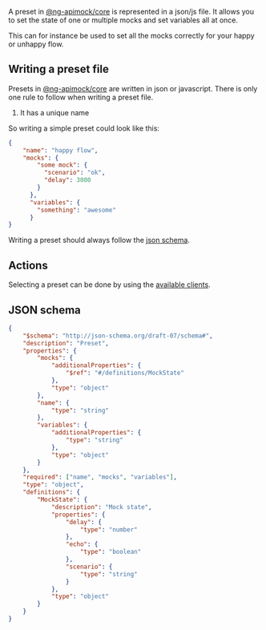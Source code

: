 A preset in [@ng-apimock/core](https://github.com/ng-apimock/core) is represented in a json/js file.
It allows you to set the state of one or multiple mocks and set variables all at once.

This can for instance be used to set all the mocks correctly for your happy or unhappy flow.

## Writing a preset file
Presets in [@ng-apimock/core](https://github.com/ng-apimock/core) are written in json or javascript.
There is only one rule to follow when writing a preset file.
1. It has a unique name


So writing a simple preset could look like this:
```json
{
    "name": "happy flow",
    "mocks": {
        "some mock": {
          "scenario": "ok",
          "delay": 3000
        }
      },
      "variables": {
        "something": "awesome"
      }
}
```
Writing a preset should always follow the [json schema](#json-schema).

## Actions
Selecting a preset can be done by using the [available clients](plugins).

## JSON schema
```json
{
    "$schema": "http://json-schema.org/draft-07/schema#",
    "description": "Preset",
    "properties": {
        "mocks": {
            "additionalProperties": {
                "$ref": "#/definitions/MockState"
            },
            "type": "object"
        },
        "name": {
            "type": "string"
        },
        "variables": {
            "additionalProperties": {
                "type": "string"
            },
            "type": "object"
        }
    },
    "required": ["name", "mocks", "variables"],
    "type": "object",
    "definitions": {
        "MockState": {
            "description": "Mock state",
            "properties": {
                "delay": {
                    "type": "number"
                },
                "echo": {
                    "type": "boolean"
                },
                "scenario": {
                    "type": "string"
                }
            },
            "type": "object"
        }
    }
}
```
